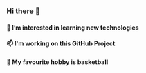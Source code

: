 ### Hi there 👋

<!--
**adikkarol/adikkarol** is a ✨ _special_ ✨ repository because its `README.md` (this file) appears on your GitHub profile.

Here are some ideas to get you started:

- 🔭 I’m currently working on myself
- 🌱 I’m currently learning Github
- 👯 I’m looking to collaborate on projects
- 🤔 I’m looking for help with 
- 💬 Ask me about ...
- 📫 How to reach me: ...
- 😄 Pronouns: ...
- ⚡ Fun fact: ...
-->

#### 🔭 I’m interested in learning new technologies
#### 📫 I'm working on this GitHub Project
#### 🏀 My favourite hobby is basketball
